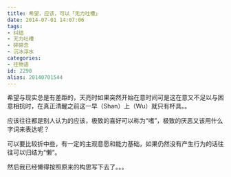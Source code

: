 ```yaml
---
title: 希望，应该，可以「无力吐槽」
date: 2014-07-01 14:07:06
tags:
- 纠结
- 无力吐槽
- 碎碎念
- 沉冰浮水
categories:
- 往物语
id: 2290
alias: 20140701544
---
```


希望与现实总是有差距的，天亮时如果突然开始在意时间可是这在意又不足以与困意相抗时，在真正清醒之前这一早（Shan）上（Wu）就只有杯具。。

<!--more-->

应该往往都是别人认为的应该，极致的喜好可以称为“嗜”，极致的厌恶又该用什么字词来表达呢？

可以要比较折中些，有一定的主观意愿和能力基础，如果仍然没有产生行为的话往往可以归结为“懒”。

然后我已经懒得按照原来的构思写下去了。。。

<!--2290-->
